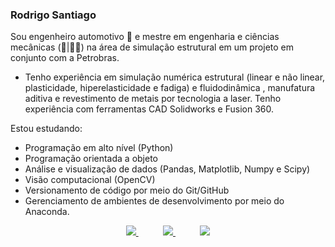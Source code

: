 ### Rodrigo Santiago


Sou engenheiro automotivo 🚗 e mestre em engenharia e ciências mecânicas (🔬|🧑‍🔬) na área de simulação estrutural em um projeto em conjunto com a Petrobras.

- Tenho experiência em simulação numérica estrutural (linear e não linear, plasticidade, hiperelasticidade e fadiga) e fluidodinâmica , manufatura aditiva e revestimento de metais por tecnologia a laser. Tenho experiência com ferramentas CAD Solidworks e Fusion 360.

Estou estudando:
- Programação em alto nível (Python)
- Programação orientada a objeto
- Análise e visualização de dados (Pandas, Matplotlib, Numpy e Scipy)
- Visão computacional (OpenCV)
- Versionamento de código por meio do Git/GitHub 
- Gerenciamento de ambientes de desenvolvimento por meio do Anaconda.


<p align="center">
    <a href="https://github.com/Santiago221">
        <img  src="https://img.shields.io/badge/github-%23100000.svg?&style=for-the-badge&logo=github&logoColor=white&link=mailto:https://github.com/Santiago221">
    </a>
    &nbsp;&nbsp;&nbsp;&nbsp;&nbsp;&nbsp;&nbsp;&nbsp;&nbsp;
    <a href="rodrigosantiaog838@gmail.com">
        <img src="https://img.shields.io/badge/gmail-D14836?&style=for-the-badge&logo=gmail&logoColor=white&link=mailto:rodrigosantiaog838@gmail.com">
    </a>
    &nbsp;&nbsp;&nbsp;&nbsp;&nbsp;&nbsp;&nbsp;&nbsp;&nbsp;
    <a href="https://www.linkedin.com/in/rodrigosilveiradesantiago/">
        <img src="https://img.shields.io/badge/linkedin-%230077B5.svg?&style=for-the-badge&logo=linkedin&logoColor=white&link=mailto:https://www.linkedin.com/in/rodrigosilveiradesantiago/">
    </a>
</p>
